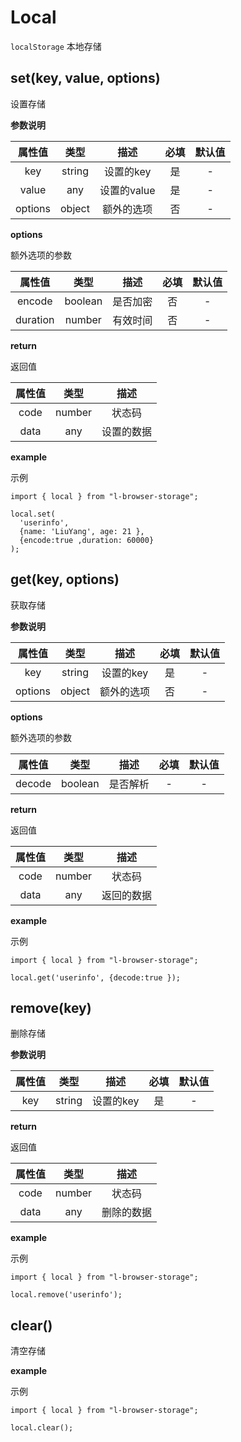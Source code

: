 # Local

`localStorage` 本地存储

## set(key, value, options)

设置存储

**参数说明**

| 属性值  |  类型  |    描述     | 必填 | 默认值 |
| :-----: | :----: | :---------: | :--: | :----: |
|   key   | string |  设置的key  |  是  |   -    |
|  value  |  any   | 设置的value |  是  |   -    |
| options | object | 额外的选项  |  否  |   -    |

**options** 

额外选项的参数

|  属性值  |  类型   |   描述   | 必填 | 默认值 |
| :------: | :-----: | :------: | :--: | :----: |
|  encode  | boolean | 是否加密 |  否  |   -    |
| duration | number  | 有效时间 |  否  |   -    |

**return**

返回值

| 属性值 |  类型  |    描述    |
| :----: | :----: | :--------: |
|  code  | number |   状态码   |
|  data  |  any   | 设置的数据 |

**example**

示例

```tsx
import { local } from "l-browser-storage";

local.set(
  'userinfo',
  {name: 'LiuYang', age: 21 },
  {encode:true ,duration: 60000}
);
```

## get(key, options)

获取存储

**参数说明**

| 属性值  |  类型  |    描述    | 必填 | 默认值 |
| :-----: | :----: | :--------: | :--: | :----: |
|   key   | string | 设置的key  |  是  |   -    |
| options | object | 额外的选项 |  否  |   -    |

**options** 

额外选项的参数

| 属性值 |  类型   |   描述   | 必填 | 默认值 |
| :----: | :-----: | :------: | :--: | :----: |
| decode | boolean | 是否解析 |  -   |   -    |

**return**

返回值

| 属性值 |  类型  |    描述    |
| :----: | :----: | :--------: |
|  code  | number |   状态码   |
|  data  |  any   | 返回的数据 |

**example**

示例

```tsx
import { local } from "l-browser-storage";

local.get('userinfo', {decode:true });
```

## remove(key)

删除存储

**参数说明**

| 属性值 |  类型  |   描述    | 必填 | 默认值 |
| :----: | :----: | :-------: | :--: | :----: |
|  key   | string | 设置的key |  是  |   -    |

**return**

返回值

| 属性值 |  类型  |    描述    |
| :----: | :----: | :--------: |
|  code  | number |   状态码   |
|  data  |  any   | 删除的数据 |

**example**

示例

```tsx
import { local } from "l-browser-storage";

local.remove('userinfo');
```

## clear()

清空存储

**example**

示例

```tsx
import { local } from "l-browser-storage";

local.clear();
```

